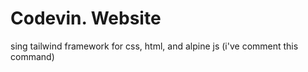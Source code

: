 # Codevin. Website

sing tailwind framework for css, html, and alpine js (i've comment this command)
